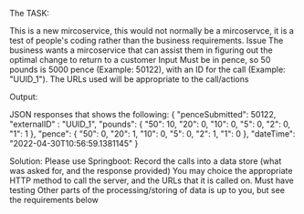 The TASK:

This is a new mircoservice, this would not normally be a mircoservce, it is a test of
people's coding rather than the business requirements.
Issue
The business wants a mircoservice that can assist them in figuring out the optimal
change to return to a customer
Input
Must be in pence, so 50 pounds is 5000 pence (Example: 50122), with an ID for the call
(Example: "UUID_1"). The URLs used will be appropriate to the call/actions


Output:

JSON responses that shows the following:
{
"penceSubmitted": 50122,
"externalID" : "UUID_1",
"pounds": {
"50": 10,
"20": 0,
"10": 0,
"5": 0,
"2": 0,
"1": 1
},
"pence": {
"50": 0,
"20": 1,
"10": 0,
"5": 0,
"2": 1,
"1": 0
},
"dateTime": "2022-04-30T10:56:59.1381145"
}


Solution: Please use Springboot:
Record the calls into a data store (what was asked for, and the response
provided) 
You may choice the appropriate 
HTTP method to call the server, and the URLs
that it is called on. 
Must have testing 
Other parts of the processing/storing 
of data is up to you, but see the
requirements below
